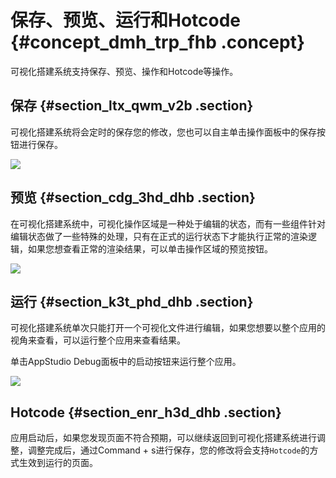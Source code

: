 # 保存、预览、运行和Hotcode {#concept_dmh_trp_fhb .concept}

可视化搭建系统支持保存、预览、操作和Hotcode等操作。

## 保存 {#section_ltx_qwm_v2b .section}

可视化搭建系统将会定时的保存您的修改，您也可以自主单击操作面板中的保存按钮进行保存。

![](http://static-aliyun-doc.oss-cn-hangzhou.aliyuncs.com/assets/img/17766/155893374540962_zh-CN.png)

## 预览 {#section_cdg_3hd_dhb .section}

在可视化搭建系统中，可视化操作区域是一种处于编辑的状态，而有一些组件针对编辑状态做了一些特殊的处理，只有在正式的运行状态下才能执行正常的渲染逻辑，如果您想查看正常的渲染结果，可以单击操作区域的预览按钮。

![](http://static-aliyun-doc.oss-cn-hangzhou.aliyuncs.com/assets/img/17766/155893374540963_zh-CN.png)

## 运行 {#section_k3t_phd_dhb .section}

可视化搭建系统单次只能打开一个可视化文件进行编辑，如果您想要以整个应用的视角来查看，可以运行整个应用来查看结果。

单击AppStudio Debug面板中的启动按钮来运行整个应用。

![](http://static-aliyun-doc.oss-cn-hangzhou.aliyuncs.com/assets/img/17766/155893374540964_zh-CN.png)

## Hotcode {#section_enr_h3d_dhb .section}

应用启动后，如果您发现页面不符合预期，可以继续返回到可视化搭建系统进行调整，调整完成后，通过Command + s进行保存，您的修改将会支持`Hotcode`的方式生效到运行的页面。

